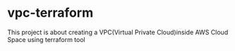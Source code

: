 # vpc-terraform
This project is about creating a VPC(Virtual Private Cloud)inside AWS Cloud Space using terraform tool
